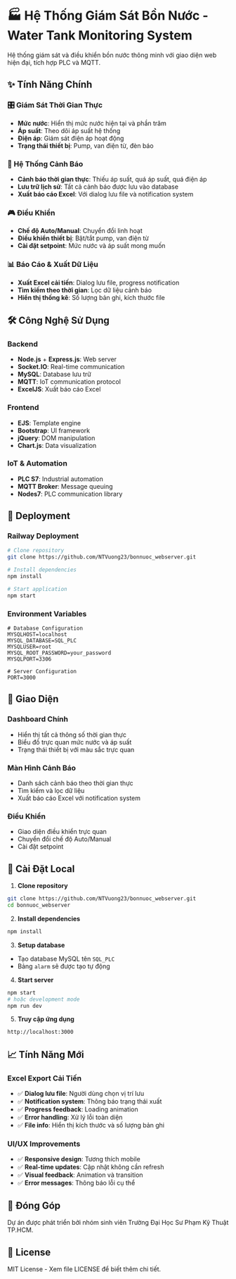 # 🏭 Hệ Thống Giám Sát Bồn Nước - Water Tank Monitoring System

Hệ thống giám sát và điều khiển bồn nước thông minh với giao diện web hiện đại, tích hợp PLC và MQTT.

## ✨ Tính Năng Chính

### 🎛️ Giám Sát Thời Gian Thực
- **Mức nước**: Hiển thị mức nước hiện tại và phần trăm
- **Áp suất**: Theo dõi áp suất hệ thống
- **Điện áp**: Giám sát điện áp hoạt động
- **Trạng thái thiết bị**: Pump, van điện từ, đèn báo

### 🚨 Hệ Thống Cảnh Báo
- **Cảnh báo thời gian thực**: Thiếu áp suất, quá áp suất, quá điện áp
- **Lưu trữ lịch sử**: Tất cả cảnh báo được lưu vào database
- **Xuất báo cáo Excel**: Với dialog lưu file và notification system

### 🎮 Điều Khiển
- **Chế độ Auto/Manual**: Chuyển đổi linh hoạt
- **Điều khiển thiết bị**: Bật/tắt pump, van điện từ
- **Cài đặt setpoint**: Mức nước và áp suất mong muốn

### 📊 Báo Cáo & Xuất Dữ Liệu
- **Xuất Excel cải tiến**: Dialog lưu file, progress notification
- **Tìm kiếm theo thời gian**: Lọc dữ liệu cảnh báo
- **Hiển thị thống kê**: Số lượng bản ghi, kích thước file

## 🛠️ Công Nghệ Sử Dụng

### Backend
- **Node.js** + **Express.js**: Web server
- **Socket.IO**: Real-time communication
- **MySQL**: Database lưu trữ
- **MQTT**: IoT communication protocol
- **ExcelJS**: Xuất báo cáo Excel

### Frontend
- **EJS**: Template engine
- **Bootstrap**: UI framework
- **jQuery**: DOM manipulation
- **Chart.js**: Data visualization

### IoT & Automation
- **PLC S7**: Industrial automation
- **MQTT Broker**: Message queuing
- **Nodes7**: PLC communication library

## 🚀 Deployment

### Railway Deployment
```bash
# Clone repository
git clone https://github.com/NTVuong23/bonnuoc_webserver.git

# Install dependencies
npm install

# Start application
npm start
```

### Environment Variables
```env
# Database Configuration
MYSQLHOST=localhost
MYSQL_DATABASE=SQL_PLC
MYSQLUSER=root
MYSQL_ROOT_PASSWORD=your_password
MYSQLPORT=3306

# Server Configuration
PORT=3000
```

## 📱 Giao Diện

### Dashboard Chính
- Hiển thị tất cả thông số thời gian thực
- Biểu đồ trực quan mức nước và áp suất
- Trạng thái thiết bị với màu sắc trực quan

### Màn Hình Cảnh Báo
- Danh sách cảnh báo theo thời gian thực
- Tìm kiếm và lọc dữ liệu
- Xuất báo cáo Excel với notification system

### Điều Khiển
- Giao diện điều khiển trực quan
- Chuyển đổi chế độ Auto/Manual
- Cài đặt setpoint

## 🔧 Cài Đặt Local

1. **Clone repository**
```bash
git clone https://github.com/NTVuong23/bonnuoc_webserver.git
cd bonnuoc_webserver
```

2. **Install dependencies**
```bash
npm install
```

3. **Setup database**
- Tạo database MySQL tên `SQL_PLC`
- Bảng `alarm` sẽ được tạo tự động

4. **Start server**
```bash
npm start
# hoặc development mode
npm run dev
```

5. **Truy cập ứng dụng**
```
http://localhost:3000
```

## 📈 Tính Năng Mới

### Excel Export Cải Tiến
- ✅ **Dialog lưu file**: Người dùng chọn vị trí lưu
- ✅ **Notification system**: Thông báo trạng thái xuất
- ✅ **Progress feedback**: Loading animation
- ✅ **Error handling**: Xử lý lỗi toàn diện
- ✅ **File info**: Hiển thị kích thước và số lượng bản ghi

### UI/UX Improvements
- ✅ **Responsive design**: Tương thích mobile
- ✅ **Real-time updates**: Cập nhật không cần refresh
- ✅ **Visual feedback**: Animation và transition
- ✅ **Error messages**: Thông báo lỗi cụ thể

## 👥 Đóng Góp

Dự án được phát triển bởi nhóm sinh viên Trường Đại Học Sư Phạm Kỹ Thuật TP.HCM.

## 📄 License

MIT License - Xem file LICENSE để biết thêm chi tiết.
